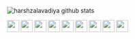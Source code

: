 ![harshzalavadiya github stats](https://github-readme-stats.vercel.app/api?username=harshzalavadiya&show_icons=true)

<div>
  <img src="https://cultofthepartyparrot.com/parrots/hd/parrot.gif" width="28px" />
  <img src="https://cultofthepartyparrot.com/parrots/hd/githubparrot.gif" width="28px" />
  <img src="https://cultofthepartyparrot.com/parrots/hd/opensourceparrot.gif" width="28px" />
  <img src="https://cultofthepartyparrot.com/parrots/hd/bouncingparrot.gif" width="28px" />
  <img src="https://cultofthepartyparrot.com/parrots/asyncparrot.gif" width="28px" />
  <img src="https://cultofthepartyparrot.com/parrots/docparrot.gif" width="28px" />
  <img src="https://cultofthepartyparrot.com/parrots/hd/dealwithitnowparrot.gif" width="28px" />
  <img src="https://cultofthepartyparrot.com/parrots/hd/evilparrot.gif" width="28px" />
  <img src="https://cultofthepartyparrot.com/parrots/hd/ultrafastparrot.gif" width="28px" />
</div>
